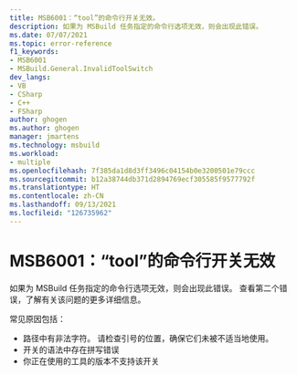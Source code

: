 ```yaml
---
title: MSB6001：“tool”的命令行开关无效。
description: 如果为 MSBuild 任务指定的命令行选项无效，则会出现此错误。
ms.date: 07/07/2021
ms.topic: error-reference
f1_keywords:
- MSB6001
- MSBuild.General.InvalidToolSwitch
dev_langs:
- VB
- CSharp
- C++
- FSharp
author: ghogen
ms.author: ghogen
manager: jmartens
ms.technology: msbuild
ms.workload:
- multiple
ms.openlocfilehash: 7f385da1d8d3ff3496c04154b0e3200501e79ccc
ms.sourcegitcommit: b12a38744db371d2894769ecf305585f9577792f
ms.translationtype: HT
ms.contentlocale: zh-CN
ms.lasthandoff: 09/13/2021
ms.locfileid: "126735962"
---
```

# <a name="msb6001-invalid-command-line-switch-for-tool"></a>MSB6001：“tool”的命令行开关无效

如果为 MSBuild 任务指定的命令行选项无效，则会出现此错误。 查看第二个错误，了解有关该问题的更多详细信息。

常见原因包括：

- 路径中有非法字符。 请检查引号的位置，确保它们未被不适当地使用。
- 开关的语法中存在拼写错误
- 你正在使用的工具的版本不支持该开关
